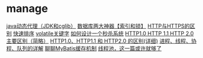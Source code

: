 # manage
<a href="http://www.cnblogs.com/jqyp/archive/2010/08/20/1805041.html">java动态代理（JDK和cglib）</a>
<a href="https://juejin.im/post/5b55b842f265da0f9e589e79#comment">数据库两大神器【索引和锁】</a>
<a href="https://www.cnblogs.com/wqhwe/p/5407468.html">HTTP与HTTPS的区别</a>
<a href="https://blog.csdn.net/morewindows/article/details/6684558">快速排序</a>
<a href="https://juejin.im/post/5a2b53b7f265da432a7b821c">volatile关键字</a>
<a href="https://blog.csdn.net/suifeng3051/article/details/52607544">如何设计一个秒杀系统</a>
<a href="https://blog.csdn.net/linsongbin1/article/details/54980801">HTTP1.0 HTTP 1.1 HTTP 2.0主要区别（简略）</a>
<a href="https://www.cnblogs.com/heluan/p/8620312.html">HTTP1.0、HTTP1.1 和 HTTP2.0 的区别(详细)</a>
<a href="https://www.imooc.com/article/31751">进程、线程、协程、队列的详解</a>
<a href="https://tech.meituan.com/mybatis_cache.html">聊聊MyBatis缓存机制</a>
<a href="https://www.jianshu.com/p/210eab345423">线程池，这一篇或许就够了</a>
